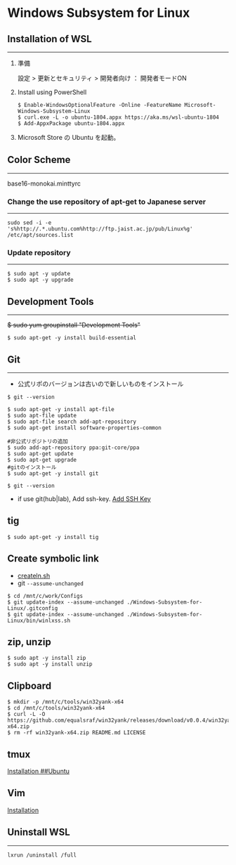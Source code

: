 # Windows Subsystem for Linux

## Installation of WSL
- - -

1. 準備

    設定 > 更新とセキュリティ > 開発者向け ： 開発者モードON

1. Install using PowerShell

    ```
    $ Enable-WindowsOptionalFeature -Online -FeatureName Microsoft-Windows-Subsystem-Linux
    $ curl.exe -L -o ubuntu-1804.appx https://aka.ms/wsl-ubuntu-1804
    $ Add-AppxPackage ubuntu-1804.appx
    ```

1. Microsoft Store の Ubuntu を起動。

## Color Scheme
- - -

base16-monokai.minttyrc

### Change the use repository of apt-get to Japanese server
- - -

```
sudo sed -i -e 's%http://.*.ubuntu.com%http://ftp.jaist.ac.jp/pub/Linux%g' /etc/apt/sources.list
```

### Update repository
- - -

```
$ sudo apt -y update
$ sudo apt -y upgrade
```

## Development Tools
- - -

~~$ sudo yum groupinstall "Development Tools"~~
```
$ sudo apt-get -y install build-essential
```

## Git
- - -
- 公式リポのバージョンは古いので新しいものをインストール

```
$ git --version

$ sudo apt-get -y install apt-file
$ sudo apt-file update
$ sudo apt-file search add-apt-repository
$ sudo apt-get install software-properties-common

#非公式リポジトリの追加
$ sudo add-apt-repository ppa:git-core/ppa
$ sudo apt-get update
$ sudo apt-get upgrade
#gitのインストール
$ sudo apt-get -y install git

$ git --version
```

- if use git(hub|lab), Add ssh-key.
[Add SSH Key](../../Git/README.md)

## tig
```
$ sudo apt-get -y install tig
```

## Create symbolic link
- [createln.sh](../../createln.sh)
- git `--assume-unchanged`
```
$ cd /mnt/c/work/Configs
$ git update-index --assume-unchanged ./Windows-Subsystem-for-Linux/.gitconfig
$ git update-index --assume-unchanged ./Windows-Subsystem-for-Linux/bin/winlxss.sh
```

## zip, unzip
```
$ sudo apt -y install zip
$ sudo apt -y install unzip
```

## Clipboard
```
$ mkdir -p /mnt/c/tools/win32yank-x64
$ cd /mnt/c/tools/win32yank-x64
$ curl -L -O https://github.com/equalsraf/win32yank/releases/download/v0.0.4/win32yank-x64.zip
$ rm -rf win32yank-x64.zip README.md LICENSE
```

## tmux
[Installation ##Ubuntu](../../tmux/README.md)

## Vim
[Installation](../../Vim/README.md)

## Uninstall WSL
- - -
```
lxrun /uninstall /full
```

